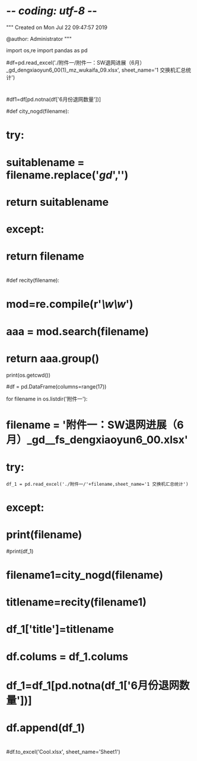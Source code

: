# -*- coding: utf-8 -*-
"""
Created on Mon Jul 22 09:47:57 2019

@author: Administrator
"""

import os,re
import pandas as pd

#df=pd.read_excel('./附件一/附件一：SW退网进展（6月）_gd_dengxiaoyun6_00(1)_mz_wukaifa_09.xlsx', sheet_name='1 交换机汇总统计')
#
#df1=df[pd.notna(df['6月份退网数量'])]

#def city_nogd(filename):
#    try:
#       suitablename = filename.replace('_gd_','') 
#       return suitablename
#    except:
#        return filename
#             
#def recity(filename):
#    
#    mod=re.compile(r'_\w\w_')
#    aaa = mod.search(filename)
#    return aaa.group()
print(os.getcwd())

#df = pd.DataFrame(columns=range(17))

for filename in os.listdir('附件一'):
#    filename = '附件一：SW退网进展（6月）_gd__fs_dengxiaoyun6_00.xlsx'
#    try:
        
    df_1 = pd.read_excel('./附件一/'+filename,sheet_name='1 交换机汇总统计') 
#    except:
#        print(filename)


#print(df_1)
#    filename1=city_nogd(filename)
#    titlename=recity(filename1)  
#    
#    df_1['title']=titlename
#    
#    df.colums = df_1.colums
#    df_1=df_1[pd.notna(df_1['6月份退网数量'])]
#    
#    df.append(df_1)
#    
#df.to_excel('Cool.xlsx', sheet_name='Sheet1')
